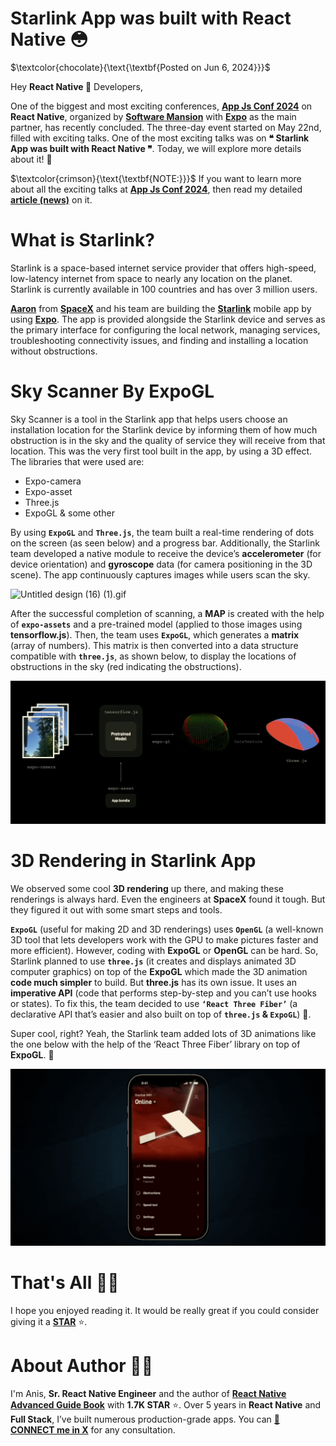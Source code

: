 # Starlink App was built with React Native 😳

$\textcolor{chocolate}{\text{\textbf{Posted on Jun 6, 2024}}}$

Hey **React Native 🩵** Developers,

One of the biggest and most exciting conferences, [**App Js Conf 2024**](https://appjs.co/) on **React Native**, organized by [**Software Mansion**](https://x.com/swmansion) with [**Expo**](https://x.com/expo) as the main partner, has recently concluded. The three-day event started on May 22nd, filled with exciting talks. One of the most exciting talks was on **❝ Starlink App was built with React Native ❞**. Today, we will explore more details about it! 🚀

$\textcolor{crimson}{\text{\textbf{NOTE:}}}$ If you want to learn more about all the exciting talks at [**App Js Conf 2024**](https://appjs.co/), then read my detailed [**article (news)**](https://github.com/anisurrahman072/React-Native-News-2024/blob/master/React-Native-Conference-Talks/App-Js-Conf-2024.md) on it.

# What is Starlink?

Starlink is a space-based internet service provider that offers high-speed, low-latency internet from space to nearly any location on the planet. Starlink is currently available in 100 countries and has over 3 million users.

[**Aaron**](https://x.com/aarongrider) from [**SpaceX**](https://x.com/SpaceX) and his team are building the [**Starlink**](https://x.com/Starlink) mobile app by using [**Expo**](https://x.com/expo). The app is provided alongside the Starlink device and serves as the primary interface for configuring the local network, managing services, troubleshooting connectivity issues, and finding and installing a location without obstructions.

# Sky Scanner By ExpoGL

Sky Scanner is a tool in the Starlink app that helps users choose an installation location for the Starlink device by informing them of how much obstruction is in the sky and the quality of service they will receive from that location. This was the very first tool built in the app, by using a 3D effect. The libraries that were used are:

- Expo-camera
- Expo-asset
- Three.js
- ExpoGL & some other

By using **`ExpoGL`** and **`Three.js`**, the team built a real-time rendering of dots on the screen (as seen below) and a progress bar. Additionally, the Starlink team developed a native module to receive the device’s **accelerometer** (for device orientation) and **gyroscope** data (for camera positioning in the 3D scene). The app continuously captures images while users scan the sky.

![Untitled design (16) (1).gif](../images/AppJsConf2024/img17.gif)

After the successful completion of scanning, a **MAP** is created with the help of **`expo-assets`** and a pre-trained model (applied to those images using **tensorflow.js**). Then, the team uses **`ExpoGL`**, which generates a **matrix** (array of numbers). This matrix is then converted into a data structure compatible with **`three.js`**, as shown below, to display the locations of obstructions in the sky (red indicating the obstructions).

![Screenshot 2024-06-03 at 6.45.54 AM.png](../images/AppJsConf2024/img18.png)

# 3D Rendering in Starlink App

We observed some cool **3D rendering** up there, and making these renderings is always hard. Even the engineers at **SpaceX** found it tough. But they figured it out with some smart steps and tools.

**`ExpoGL`** (useful for making 2D and 3D renderings) uses **`OpenGL`** (a well-known 3D tool that lets developers work with the GPU to make pictures faster and more efficient). However, coding with **ExpoGL** or **OpenGL** can be hard. So, Starlink planned to use **`three.js`** (it creates and displays animated 3D computer graphics) on top of the **ExpoGL** which made the 3D animation **code much simpler** to build. But **three.js** has its own issue. It uses an **imperative API** (code that performs step-by-step and you can’t use hooks or states). To fix this, the team decided to use **`‘React Three Fiber’`** (a declarative API that’s easier and also built on top of **`three.js` & `ExpoGL`**) 🚀.

Super cool, right? Yeah, the Starlink team added lots of 3D animations like the one below with the help of the ‘React Three Fiber’ library on top of **ExpoGL**. 🚀

![Untitled design (17).gif](../images/AppJsConf2024/img19.gif)

# That's All 🙋‍♂️

I hope you enjoyed reading it. It would be really great if you could consider giving it a [**STAR**](https://github.com/anisurrahman072/React-Native-News-2024) ⭐️.

# About Author 👷‍♂️

I'm Anis, **Sr. React Native Engineer** and the author of [**React Native Advanced Guide Book**]() with **1.7K STAR** ⭐️. Over 5 years in **React Native** and **Full Stack**, I’ve built numerous production-grade apps. You can **[🩵 CONNECT me in X](https://twitter.com/anis_RNCore)** for any consultation.

